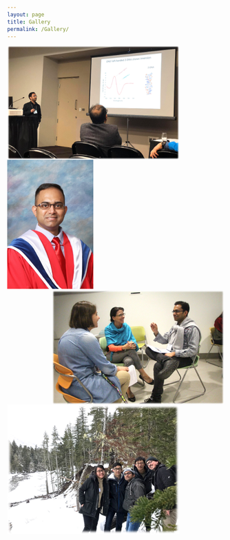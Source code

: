 ```yaml
---
layout: page
title: Gallery
permalink: /Gallery/
---
```

<div><img src="/images/Edmonton1.png" width="400" align="left"/></div> <div><img src="/images/Prince_Conv1.jpg" height="300" align="centre"/></div> <div><img src="/images/Logic1.jpg" width="400" align="right"/></div> 

<div><img src="/images/Volcano1.jpg" width="400" align="left"/>
